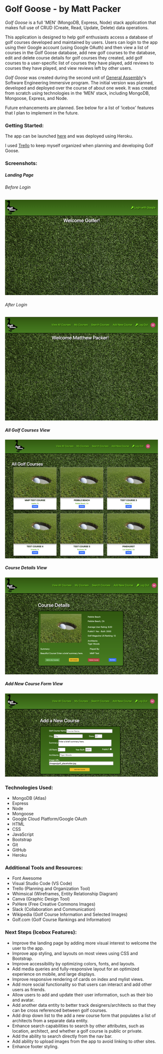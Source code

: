 # Golf Goose - by Matt Packer

*Golf Goose* is a full 'MEN' (MongoDB, Express, Node) stack application that makes full use of CRUD (Create, Read, Update, Delete) data operations.

This application is designed to help golf enthusiasts access a database of golf courses developed and maintained by users. Users can login to the app using their Google account (using Google OAuth) and then view a list of courses in the Golf Goose database, add new golf courses to the database, edit and delete course details for golf courses they created, add golf courses to a user-specific list of courses they have played, add reviews to courses they have played, and view reviews left by other users.

*Golf Goose* was created during the second unit of [General Assembly](https://www.generalassemb.ly)'s Software Engineering Immersive program. The initial version was planned, developed and deployed over the course of about one week. It was created from scratch using technologies in the ‘MEN’ stack, including MongoDB, Mongoose, Express, and Node.

Future enhancements are planned. See below for a list of ‘icebox’ features that I plan to implement in the future.


### Getting Started:
The app can be launched [here](https://mp-golf-goose.herokuapp.com/) and was deployed using Heroku.

I used [Trello](https://trello.com/b/T4z0YNwu/mmp-seir-unit-2-project-golf-goose#) to keep myself organized when planning and developing Golf Goose.


### Screenshots:

##### Landing Page

###### Before Login
![Landing Page Before Login](public/images/GolfGoose_Screen_LandingBeforeAuth_v1.png)

###### After Login
![Landing Page After Login](public/images/GolfGoose_Screen_LandingAfterAuth_v1.png)


##### All Golf Courses View
![All Golf Courses View](public/images/GolfGoose_Screen_AllGolfCourses_v1.png)

##### Course Details View
![Course Details View](public/images/GolfGoose_Screen_CourseDetails_v1.png)

##### Add New Course Form View
![Add New Course View](public/images/GolfGoose_Screen_AddNew_v1.png)


### Technologies Used:
* MongoDB (Atlas)
* Express
* Node
* Mongoose
* Google Cloud Platform/Google OAuth
* HTML
* CSS
* JavaScript
* Bootstrap
* Git
* GitHub
* Heroku


### Additional Tools and Resources:
* Font Awesome
* Visual Studio Code (VS Code)
* Trello (Planning and Organization Tool)
* Whimsical (Wireframes, Entity Relationship Diagram)
* Canva (Graphic Design Tool)
* PxHere (Free Creative Commons Images)
* Slack (Collaboration and Communication)
* Wikipedia (Golf Course Information and Selected Images)
* Golf.com (Golf Course Rankings and Information)


### Next Steps (Icebox Features):
* Improve the landing page by adding more visual interest to welcome the user to the app.
* Improve app styling, and layouts on most views using CSS and Bootstrap.
* Improve accessibility by optimizing colors, fonts, and layouts.
* Add media queries and fully-responsive layout for an optimized experience on mobile, and large displays.
* Improve responsive rendering of cards on index and mylist views.
* Add more social functionality so that users can interact and add other users as friends.
* Allow users to add and update their user information, such as their bio and avatar.
* Add another data entity to better track designers/architects so that they can be cross referenced between golf courses.
* Add drop down list to the add a new course form that populates a list of architects from a separate data entity.
* Enhance search capabilities to search by other attributes, such as location, architect, and whether a golf course is public or private.
* Add the ability to search directly from the nav bar.
* Add ability to upload images from the app to avoid linking to other sites.
* Enhance footer styling.